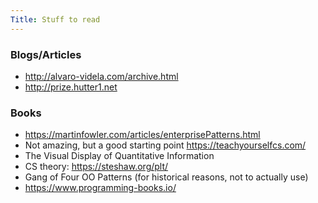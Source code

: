 ```yaml
---
Title: Stuff to read
---
```


### Blogs/Articles

* <http://alvaro-videla.com/archive.html>
* <http://prize.hutter1.net>

### Books

* <https://martinfowler.com/articles/enterprisePatterns.html>
* Not amazing, but a good starting point <https://teachyourselfcs.com/>
* The Visual Display of Quantitative Information
* CS theory: <https://steshaw.org/plt/>
* Gang of Four OO Patterns (for historical reasons, not to actually use)
* <https://www.programming-books.io/>

